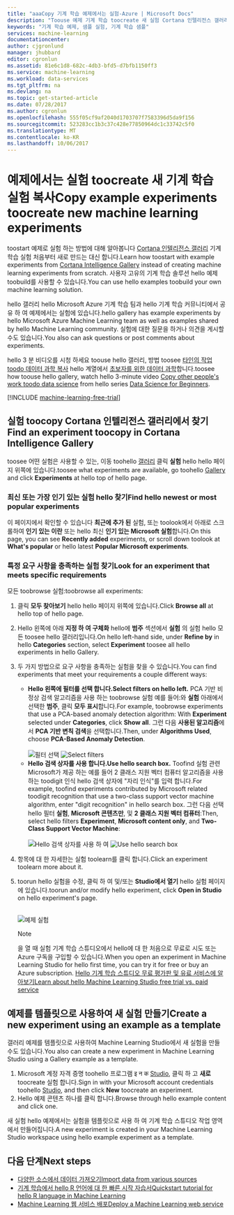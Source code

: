 ```yaml
---
title: "aaaCopy 기계 학습 예제에서는 실험-Azure | Microsoft Docs"
description: "Toouse 예제 기계 학습 toocreate 새 실험 Cortana 인텔리전스 갤러리 및 Microsoft Azure 기계 학습 실험 하는 방법에 대해 알아봅니다."
keywords: "기계 학습 예제, 샘플 실험, 기계 학습 샘플"
services: machine-learning
documentationcenter: 
author: cjgronlund
manager: jhubbard
editor: cgronlun
ms.assetid: 81e6c1d8-682c-4db3-bfd5-d7bfb1150ff3
ms.service: machine-learning
ms.workload: data-services
ms.tgt_pltfrm: na
ms.devlang: na
ms.topic: get-started-article
ms.date: 07/28/2017
ms.author: cgronlun
ms.openlocfilehash: 555f05cf9af2040d1703707f7583396d5da9f156
ms.sourcegitcommit: 523283cc1b3c37c428e77850964dc1c33742c5f0
ms.translationtype: MT
ms.contentlocale: ko-KR
ms.lasthandoff: 10/06/2017
---
```

# <a name="copy-example-experiments-toocreate-new-machine-learning-experiments"></a><span data-ttu-id="64019-104">예제에서는 실험 toocreate 새 기계 학습 실험 복사</span><span class="sxs-lookup"><span data-stu-id="64019-104">Copy example experiments toocreate new machine learning experiments</span></span>
<span data-ttu-id="64019-105">toostart 예제로 실험 하는 방법에 대해 알아봅니다 [Cortana 인텔리전스 갤러리](https://gallery.cortanaintelligence.com/) 기계 학습 실험 처음부터 새로 만드는 대신 합니다.</span><span class="sxs-lookup"><span data-stu-id="64019-105">Learn how toostart with example experiments from [Cortana Intelligence Gallery](https://gallery.cortanaintelligence.com/) instead of creating machine learning experiments from scratch.</span></span> <span data-ttu-id="64019-106">사용자 고유의 기계 학습 솔루션 hello 예제 toobuild를 사용할 수 있습니다.</span><span class="sxs-lookup"><span data-stu-id="64019-106">You can use hello examples toobuild your own machine learning solution.</span></span>

<span data-ttu-id="64019-107">hello 갤러리 hello Microsoft Azure 기계 학습 팀과 hello 기계 학습 커뮤니티에서 공유 하 여 예제에서는 실험에 있습니다.</span><span class="sxs-lookup"><span data-stu-id="64019-107">hello gallery has example experiments by hello Microsoft Azure Machine Learning team as well as examples shared by hello Machine Learning community.</span></span> <span data-ttu-id="64019-108">실험에 대한 질문을 하거나 의견을 게시할 수도 있습니다.</span><span class="sxs-lookup"><span data-stu-id="64019-108">You also can ask questions or post comments about experiments.</span></span>

<span data-ttu-id="64019-109">hello 3 분 비디오를 시청 하세요 toouse hello 갤러리, 방법 toosee [타인의 작업 toodo 데이터 과학 복사](machine-learning-data-science-for-beginners-copy-other-peoples-work-to-do-data-science.md) hello 계열에서 [초보자를 위한 데이터 과학](machine-learning-data-science-for-beginners-the-5-questions-data-science-answers.md)합니다.</span><span class="sxs-lookup"><span data-stu-id="64019-109">toosee how toouse hello gallery, watch hello 3-minute video [Copy other people's work toodo data science](machine-learning-data-science-for-beginners-copy-other-peoples-work-to-do-data-science.md) from hello series [Data Science for Beginners](machine-learning-data-science-for-beginners-the-5-questions-data-science-answers.md).</span></span>

[!INCLUDE [machine-learning-free-trial](../../includes/machine-learning-free-trial.md)]

## <a name="find-an-experiment-toocopy-in-cortana-intelligence-gallery"></a><span data-ttu-id="64019-110">실험 toocopy Cortana 인텔리전스 갤러리에서 찾기</span><span class="sxs-lookup"><span data-stu-id="64019-110">Find an experiment toocopy in Cortana Intelligence Gallery</span></span>
<span data-ttu-id="64019-111">toosee 어떤 실험은 사용할 수 있는, 이동 toohello [갤러리](https://gallery.cortanaintelligence.com/) 클릭 **실험** hello hello 페이지 위쪽에 있습니다.</span><span class="sxs-lookup"><span data-stu-id="64019-111">toosee what experiments are available, go toohello [Gallery](https://gallery.cortanaintelligence.com/) and click **Experiments** at hello top of hello page.</span></span>

### <a name="find-hello-newest-or-most-popular-experiments"></a><span data-ttu-id="64019-112">최신 또는 가장 인기 있는 실험 hello 찾기</span><span class="sxs-lookup"><span data-stu-id="64019-112">Find hello newest or most popular experiments</span></span>
<span data-ttu-id="64019-113">이 페이지에서 확인할 수 있습니다 **최근에 추가 된** 실험, 또는 toolook에서 아래로 스크롤하여 **인기 있는 이란** 또는 hello 최신 **인기 있는 Microsoft 실험**합니다.</span><span class="sxs-lookup"><span data-stu-id="64019-113">On this page, you can see **Recently added** experiments, or scroll down toolook at **What's popular** or hello latest **Popular Microsoft experiments**.</span></span>

### <a name="look-for-an-experiment-that-meets-specific-requirements"></a><span data-ttu-id="64019-114">특정 요구 사항을 충족하는 실험 찾기</span><span class="sxs-lookup"><span data-stu-id="64019-114">Look for an experiment that meets specific requirements</span></span>
<span data-ttu-id="64019-115">모든 toobrowse 실험:</span><span class="sxs-lookup"><span data-stu-id="64019-115">toobrowse all experiments:</span></span>

1. <span data-ttu-id="64019-116">클릭 **모두 찾아보기** hello hello 페이지 위쪽에 있습니다.</span><span class="sxs-lookup"><span data-stu-id="64019-116">Click **Browse all** at hello top of hello page.</span></span>
2. <span data-ttu-id="64019-117">Hello 왼쪽에 아래 **지정 하 여 구체화** hello에 **범주** 섹션에서 **실험** 의 실험 hello 모든 toosee hello 갤러리입니다.</span><span class="sxs-lookup"><span data-stu-id="64019-117">On hello left-hand side, under **Refine by** in hello **Categories** section, select **Experiment** toosee all hello experiments in hello Gallery.</span></span>
3. <span data-ttu-id="64019-118">두 가지 방법으로 요구 사항을 충족하는 실험을 찾을 수 있습니다.</span><span class="sxs-lookup"><span data-stu-id="64019-118">You can find experiments that meet your requirements a couple different ways:</span></span>
   * <span data-ttu-id="64019-119">**Hello 왼쪽에 필터를 선택 합니다.**</span><span class="sxs-lookup"><span data-stu-id="64019-119">**Select filters on hello left.**</span></span> <span data-ttu-id="64019-120">PCA 기반 비정상 검색 알고리즘을 사용 하는 toobrowse 실험 예를 들어:와 **실험** 아래에서 선택한 **범주**, 클릭 **모두 표시**합니다.</span><span class="sxs-lookup"><span data-stu-id="64019-120">For example, toobrowse experiments that use a PCA-based anomaly detection algorithm: With **Experiment** selected under **Categories**, click **Show all**.</span></span> <span data-ttu-id="64019-121">그런 다음 **사용된 알고리즘**에서 **PCA 기반 변칙 검색**을 선택합니다.</span><span class="sxs-lookup"><span data-stu-id="64019-121">Then, under **Algorithms Used**, choose **PCA-Based Anomaly Detection**.</span></span> <br></br><span data-ttu-id="64019-122">
     ![필터 선택](./media/machine-learning-sample-experiments/refine-the-view.png)</span><span class="sxs-lookup"><span data-stu-id="64019-122">
![Select filters](./media/machine-learning-sample-experiments/refine-the-view.png)</span></span>
   * <span data-ttu-id="64019-123">**Hello 검색 상자를 사용 합니다.**</span><span class="sxs-lookup"><span data-stu-id="64019-123">**Use hello search box.**</span></span> <span data-ttu-id="64019-124">Toofind 실험 관련 Microsoft가 제공 하는 예를 들어 2 클래스 지원 벡터 컴퓨터 알고리즘을 사용 하는 toodigit 인식 hello 검색 상자에 "자리 인식"를 입력 합니다.</span><span class="sxs-lookup"><span data-stu-id="64019-124">For example, toofind experiments contributed by Microsoft related toodigit recognition that use a two-class support vector machine algorithm, enter "digit recognition" in hello search box.</span></span> <span data-ttu-id="64019-125">그런 다음 선택 hello 필터 **실험**, **Microsoft 콘텐츠만**, 및 **2 클래스 지원 벡터 컴퓨터**:</span><span class="sxs-lookup"><span data-stu-id="64019-125">Then, select hello filters **Experiment**, **Microsoft content only**, and **Two-Class Support Vector Machine**:</span></span><br></br><span data-ttu-id="64019-126">
     ![Hello 검색 상자를 사용 하 여](./media/machine-learning-sample-experiments/search-for-experiments.png)</span><span class="sxs-lookup"><span data-stu-id="64019-126">
![Use hello search box](./media/machine-learning-sample-experiments/search-for-experiments.png)</span></span>
4. <span data-ttu-id="64019-127">항목에 대 한 자세한는 실험 toolearn를 클릭 합니다.</span><span class="sxs-lookup"><span data-stu-id="64019-127">Click an experiment toolearn more about it.</span></span>
5. <span data-ttu-id="64019-128">toorun hello 실험을 수정, 클릭 하 여 및/또는 **Studio에서 열기** hello 실험 페이지에 있습니다.</span><span class="sxs-lookup"><span data-stu-id="64019-128">toorun and/or modify hello experiment, click **Open in Studio** on hello experiment's page.</span></span> <br></br>

    ![예제 실험](./media/machine-learning-sample-experiments/example-experiment.png)

    > [!NOTE]
    > <span data-ttu-id="64019-130">을 열 때 실험 기계 학습 스튜디오에서 hello에 대 한 처음으로 무료로 시도 또는 Azure 구독을 구입할 수 있습니다.</span><span class="sxs-lookup"><span data-stu-id="64019-130">When you open an experiment in Machine Learning Studio for hello first time, you can try it for free or buy an Azure subscription.</span></span> [<span data-ttu-id="64019-131">Hello 기계 학습 스튜디오 무료 평가판 및 유료 서비스에 알아보기</span><span class="sxs-lookup"><span data-stu-id="64019-131">Learn about hello Machine Learning Studio free trial vs. paid service</span></span>](https://azure.microsoft.com/pricing/details/machine-learning/)
    >
    >

## <a name="create-a-new-experiment-using-an-example-as-a-template"></a><span data-ttu-id="64019-132">예제를 템플릿으로 사용하여 새 실험 만들기</span><span class="sxs-lookup"><span data-stu-id="64019-132">Create a new experiment using an example as a template</span></span>
<span data-ttu-id="64019-133">갤러리 예제를 템플릿으로 사용하여 Machine Learning Studio에서 새 실험을 만들 수도 있습니다.</span><span class="sxs-lookup"><span data-stu-id="64019-133">You also can create a new experiment in Machine Learning Studio using a Gallery example as a template.</span></span>

1. <span data-ttu-id="64019-134">Microsoft 계정 자격 증명 toohello 프로그램 इ न क [Studio](https://studio.azureml.net), 클릭 하 고 **새로** toocreate 실험 합니다.</span><span class="sxs-lookup"><span data-stu-id="64019-134">Sign in with your Microsoft account credentials toohello [Studio](https://studio.azureml.net), and then click **New** toocreate an experiment.</span></span>
2. <span data-ttu-id="64019-135">Hello 예제 콘텐츠 하나를 클릭 합니다.</span><span class="sxs-lookup"><span data-stu-id="64019-135">Browse through hello example content and click one.</span></span>

<span data-ttu-id="64019-136">새 실험 hello 예제에서는 실험을 템플릿으로 사용 하 여 기계 학습 스튜디오 작업 영역에서 만들어집니다.</span><span class="sxs-lookup"><span data-stu-id="64019-136">A new experiment is created in your Machine Learning Studio workspace using hello example experiment as a template.</span></span>

## <a name="next-steps"></a><span data-ttu-id="64019-137">다음 단계</span><span class="sxs-lookup"><span data-stu-id="64019-137">Next steps</span></span>
* [<span data-ttu-id="64019-138">다양한 소스에서 데이터 가져오기</span><span class="sxs-lookup"><span data-stu-id="64019-138">Import data from various sources</span></span>](machine-learning-data-science-import-data.md)
* [<span data-ttu-id="64019-139">기계 학습에서 hello R 언어에 대 한 빠른 시작 자습서</span><span class="sxs-lookup"><span data-stu-id="64019-139">Quickstart tutorial for hello R language in Machine Learning</span></span>](machine-learning-r-quickstart.md)
* [<span data-ttu-id="64019-140">Machine Learning 웹 서비스 배포</span><span class="sxs-lookup"><span data-stu-id="64019-140">Deploy a Machine Learning web service</span></span>](machine-learning-publish-a-machine-learning-web-service.md)
